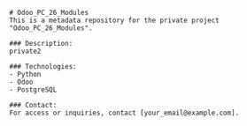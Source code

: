 
    # Odoo_PC_26_Modules
    This is a metadata repository for the private project "Odoo_PC_26_Modules".

    ### Description:
    private2

    ### Technologies:
    - Python
    - Odoo
    - PostgreSQL

    ### Contact:
    For access or inquiries, contact [your_email@example.com].
    